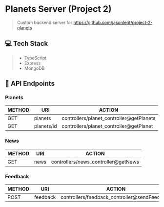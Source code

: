 # Planets Server (Project 2)
> Custom backend server for https://github.com/jasonlerit/project-2-planets

## 💻 Tech Stack
> - TypeScript
> - Express
> - MongoDB

## 🚀 API Endpoints

### Planets
| METHOD | URI        | ACTION                                       |
|--------|------------|----------------------------------------------|
| GET    | planets    | controllers/planet_controller@getPlanets     |
| GET    | planets/id | controllers/planet_controller@getPlanet      |

### News
| METHOD | URI        | ACTION                                       |
|--------|------------|----------------------------------------------|
| GET    | news       | controllers/news_controller@getNews          |

### Feedback
| METHOD | URI        | ACTION                                       |
|--------|------------|----------------------------------------------|
| POST   | feedback   | controllers/feedback_controller@sendFeedback |
